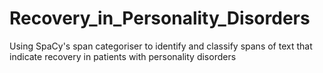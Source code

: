 # Recovery_in_Personality_Disorders
Using SpaCy's span categoriser to identify and classify spans of text that indicate recovery in patients with personality disorders
